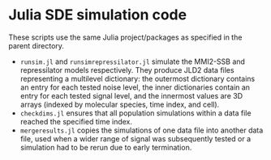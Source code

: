 # Julia SDE simulation code

These scripts use the same Julia project/packages as specified in the parent directory.

* `runsim.jl` and `runsimrepressilator.jl` simulate the MMI2-SSB and repressilator models respectively.
They produce JLD2 data files representing a multilevel dictionary: the outermost dictionary contains an entry for each tested noise level,
the inner dictionaries contain an entry for each tested signal level,
and the innermost values are 3D arrays (indexed by molecular species, time index, and cell).
* `checkdims.jl` ensures that all population simulations within a data file reached the specified time index.
* `mergeresults.jl` copies the simulations of one data file into another data file,
used when a wider range of signal was subsequently tested or a simulation had to be rerun due to early termination.
